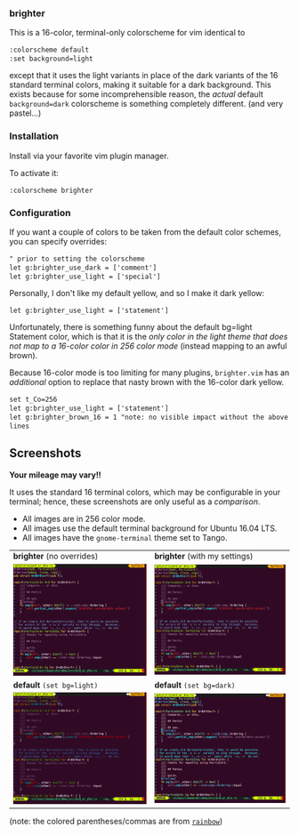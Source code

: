 ### brighter

This is a 16-color, terminal-only colorscheme for vim identical to

    :colorscheme default
    :set background=light

except that it uses the light variants
in place of the dark variants
of the 16 standard terminal colors,
making it suitable for a dark background.
This exists because for some incomprehensible reason,
the *actual* default `background=dark` colorscheme
is something completely different.
(and very pastel...)

### Installation

Install via your favorite vim plugin manager.

To activate it:

    :colorscheme brighter

### Configuration

If you want a couple of colors to be taken from the default color schemes,
you can specify overrides:

```vim
" prior to setting the colorscheme
let g:brighter_use_dark = ['comment']
let g:brighter_use_light = ['special']
```

Personally, I don't like my default yellow,
and so I make it dark yellow:

```vim
let g:brighter_use_light = ['statement']
```

Unfortunately, there is something funny about the
default bg=light Statement color,
which is that it is the *only color in the light theme
that does not map to a 16-color color in 256 color mode*
(instead mapping to an awful brown).

Because 16-color mode is too limiting for many plugins,
`brighter.vim` has an *additional* option to replace that nasty brown
with the 16-color dark yellow.

```vim
set t_Co=256
let g:brighter_use_light = ['statement']
let g:brighter_brown_16 = 1 "note: no visible impact without the above lines
```


## Screenshots

**Your mileage may vary!!**

It uses the standard 16 terminal colors,
which may be configurable in your terminal;
hence, these screenshots are only useful as a *comparison*.

* All images are in 256 color mode.
* All images use the default terminal background for Ubuntu 16.04 LTS.
* All images have the `gnome-terminal` theme set to Tango.

|     |     |
| --- | --- |
| **brighter** (no overrides) | **brighter** (with my settings) |
| <a href="/doc/img/brighter-yellow.png?raw=true"><img src="/doc/img/brighter-yellow.png?raw=true" width="350" /></a> | <a href="/doc/img/brighter-gold.png?raw=true"><img src="/doc/img/brighter-gold.png?raw=true" width="350" /></a> |
| **default** `(set bg=light)` | **default** `(set bg=dark)` |
| <a href="/doc/img/default-bglite.png?raw=true"><img src="/doc/img/default-bglite.png?raw=true" width="350" /></a> | <a href="/doc/img/default-bgdark.png?raw=true"><img src="/doc/img/default-bgdark.png?raw=true" width="350" /></a> |

(note: the colored parentheses/commas are from [`rainbow`](https://github.com/luochen1990/rainbow))
